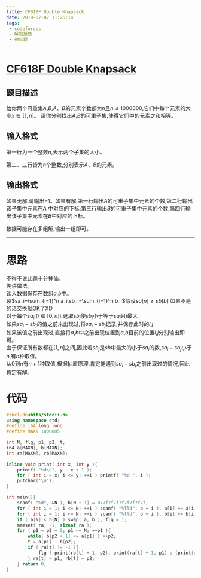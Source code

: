 ```yaml
---
title: CF618F Double Knapsack
date: 2019-07-07 11:26:14
tags:
 - codeforces
 - 解题报告
 - 神仙题
---
```


# [CF618F Double Knapsack](http://codeforces.com/problemset/problem/618/F)

## 题目描述

给你两个可重集$A$,$B$,$A$、$B$的元素个数都为$n$且$n\le1000000$,它们中每个元素的大小$x\in[1,n]$。 请你分别找出$A$,$B$的可重子集,使得它们中的元素之和相等。

## 输入格式

第一行为一个整数$n$,表示两个子集的大小。

第二、三行皆为$n$个整数,分别表示$A$、$B$的元素。

## 输出格式

如果无解,请输出$-1$。如果有解,第一行输出$A$的可重子集中元素的个数,第二行输出该子集中元素在$A$ 中对应的下标;第三行输出$B$的可重子集中元素的个数,第四行输出该子集中元素在$B$中对应的下标。

数据可能存在多组解,输出一组即可。

---

# 思路

不得不说此题十分神仙。  
先讲做法。  
读入数据保存在数组$a$,$b$中。  
设$sa_i=\sum_{i=1}^n a_i,sb_i=\sum_{i=1}^n b_i$假设$sa[n]\ge sb[b]$ 如果不是的话交换就OK了XD  
对于每个$sa_i$,($i\in[0,n]$),选取$sb_j$使$sb_j$小于等于$sa_i$且$j$最大。  
如果$sa_i-sb_j$的值之前未出现过,将$sa_i-sb_j$记录,并保存此时的$i$,$j$  
如果该值之前出现过,直接将$a$,$b$中之前出现位置到$a$,$b$目前的位置$i$,$j$分别输出即可。  
由于保证所有数都在$[1,n]$之间,因此若$sb_j$是$sb$中最大的小于$sa_i$的数,$sa_i-sb_j$小于$n$,有$n$种取值。  
从$0$到$n$有$n+1$种取值,根据抽屉原理,肯定能遇到$sa_i-sb_j$之前出现过的情况,因此肯定有解。  

# 代码

```cpp
#include<bits/stdc++.h>
using namespace std;
#define i64 long long
#define MAXN 1000005

int N, flg, p1, p2, t;
i64 a[MAXN], b[MAXN];
int ra[MAXN], rb[MAXN];

inline void print( int x, int y ){
	printf( "%d\n", y - x + 1 );
	for ( int i = x; i <= y; ++i ) printf( "%d ", i );
	putchar('\n'); 
}

int main(){
	scanf( "%d", &N ), b[N + 1] = 0x7f7f7f7f7f7f7f7f;
	for ( int i = 1; i <= N; ++i ) scanf( "%lld", a + i ), a[i] += a[i - 1];
	for ( int i = 1; i <= N; ++i ) scanf( "%lld", b + i ), b[i] += b[i - 1];	
	if ( a[N] < b[N] ) swap( a, b ), flg = 1;
	memset( ra, -1, sizeof ra );
	for ( p1 = p2 = 0; p1 <= N; ++p1 ){
		while( b[p2 + 1] <= a[p1] ) ++p2;
		t = a[p1] - b[p2];
		if ( ra[t] != -1 ){
			flg ? print(rb[t] + 1, p2), print(ra[t] + 1, p1) : (print(ra[t] + 1, p1), print(rb[t] + 1, p2)); break;
		} ra[t] = p1, rb[t] = p2;
	} return 0;
} 
```